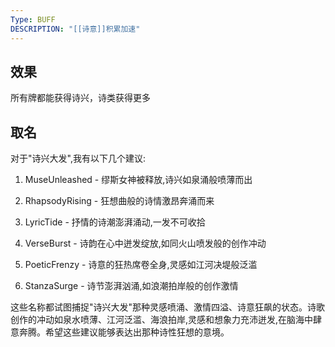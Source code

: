 ```yaml
---
Type: BUFF
DESCRIPTION: "[[诗意]]积累加速"
---
```


## 效果

所有牌都能获得诗兴，诗类获得更多
## 取名
对于"诗兴大发",我有以下几个建议:

1. MuseUnleashed - 缪斯女神被释放,诗兴如泉涌般喷薄而出

2. RhapsodyRising - 狂想曲般的诗情激昂奔涌而来 

3. LyricTide - 抒情的诗潮澎湃涌动,一发不可收拾

4. VerseBurst - 诗韵在心中迸发绽放,如同火山喷发般的创作冲动

5. PoeticFrenzy - 诗意的狂热席卷全身,灵感如江河决堤般泛滥

6. StanzaSurge - 诗节澎湃汹涌,如浪潮拍岸般的创作激情

这些名称都试图捕捉"诗兴大发"那种灵感喷涌、激情四溢、诗意狂飙的状态。诗歌创作的冲动如泉水喷薄、江河泛滥、海浪拍岸,灵感和想象力充沛迸发,在脑海中肆意奔腾。希望这些建议能够表达出那种诗性狂想的意境。